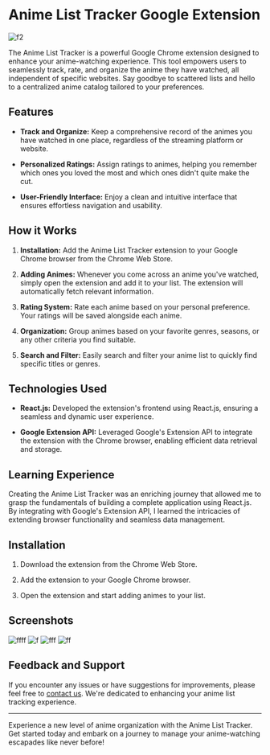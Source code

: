 # Anime List Tracker Google Extension

![f2](https://github.com/darkzelli/Anime-List-Tracker/assets/110872601/84098e6c-78b4-42e7-a62a-a4f99fa38b86)



The Anime List Tracker is a powerful Google Chrome extension designed to enhance your anime-watching experience. This tool empowers users to seamlessly track, rate, and organize the anime they have watched, all independent of specific websites. Say goodbye to scattered lists and hello to a centralized anime catalog tailored to your preferences.

## Features

- **Track and Organize:** Keep a comprehensive record of the animes you have watched in one place, regardless of the streaming platform or website.

- **Personalized Ratings:** Assign ratings to animes, helping you remember which ones you loved the most and which ones didn't quite make the cut.

- **User-Friendly Interface:** Enjoy a clean and intuitive interface that ensures effortless navigation and usability.

## How it Works

1. **Installation:** Add the Anime List Tracker extension to your Google Chrome browser from the Chrome Web Store.

2. **Adding Animes:** Whenever you come across an anime you've watched, simply open the extension and add it to your list. The extension will automatically fetch relevant information.

3. **Rating System:** Rate each anime based on your personal preference. Your ratings will be saved alongside each anime.

4. **Organization:** Group animes based on your favorite genres, seasons, or any other criteria you find suitable.

5. **Search and Filter:** Easily search and filter your anime list to quickly find specific titles or genres.

## Technologies Used

- **React.js:** Developed the extension's frontend using React.js, ensuring a seamless and dynamic user experience.

- **Google Extension API:** Leveraged Google's Extension API to integrate the extension with the Chrome browser, enabling efficient data retrieval and storage.

## Learning Experience

Creating the Anime List Tracker was an enriching journey that allowed me to grasp the fundamentals of building a complete application using React.js. By integrating with Google's Extension API, I learned the intricacies of extending browser functionality and seamless data management.

## Installation

1. Download the extension from the Chrome Web Store.

2. Add the extension to your Google Chrome browser.

3. Open the extension and start adding animes to your list.

## Screenshots
![ffff](https://github.com/darkzelli/Anime-List-Tracker/assets/110872601/cadf5194-4c4b-4cb4-b52c-7079dd52e0bd)
![f](https://github.com/darkzelli/Anime-List-Tracker/assets/110872601/813b81d4-8233-4edb-96d5-d9da1d5f9a41)
![fff](https://github.com/darkzelli/Anime-List-Tracker/assets/110872601/5716ac33-2b08-47a2-aa21-fb76a4d20716)
![ff](https://github.com/darkzelli/Anime-List-Tracker/assets/110872601/04ce294f-fede-4cdb-93cc-3a15ef4ad04b)


## Feedback and Support

If you encounter any issues or have suggestions for improvements, please feel free to [contact us](mailto:your@email.com). We're dedicated to enhancing your anime list tracking experience.

---

Experience a new level of anime organization with the Anime List Tracker. Get started today and embark on a journey to manage your anime-watching escapades like never before!
